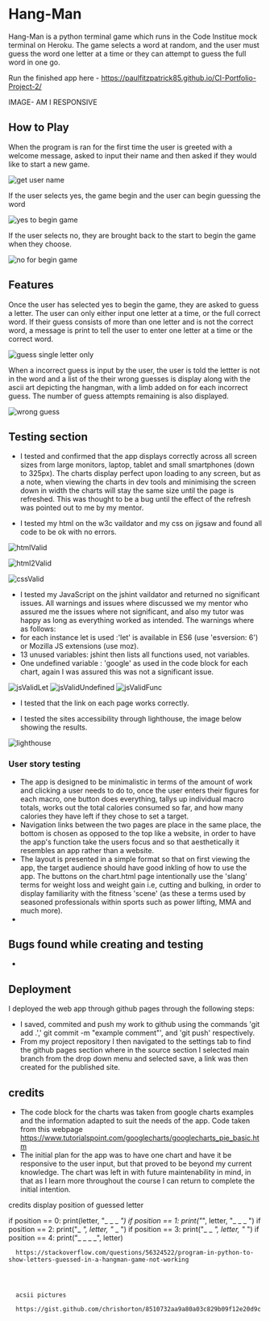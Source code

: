 # Hang-Man
Hang-Man is a python terminal game which runs in the Code Institue mock terminal on Heroku.
The game selects a word at random, and the user must guess the word one letter at a time or they can attempt to guess the full word in one go.

Run the finished app here - https://paulfitzpatrick85.github.io/CI-Portfolio-Project-2/

IMAGE- AM I RESPONSIVE


## How to Play
When the program is ran for the first time the user is greeted with a welcome message, asked to input their name and then asked if they would like to start a new game.

![get user name](https://user-images.githubusercontent.com/55660566/165741789-4ff03bf7-f642-4daa-a71a-37fa02646d15.png)

If the user selects yes, the game begin and the user can begin guessing the word

![yes to begin game](https://user-images.githubusercontent.com/55660566/165742382-bd34252e-25be-4a2e-8c1d-34dbe62537f5.png)

If the user selects no, they are brought back to the start to begin the game when they choose.

![no for begin game](https://user-images.githubusercontent.com/55660566/165742685-6ffed7bc-2a2d-43c4-a409-36619ba75765.png)

## Features
Once the user has selected yes to begin the game, they are asked to guess a letter.
The user can only either input one letter at a time, or the full correct word. 
If their guess consists of more than one letter and is not the correct word, a message is print to tell the user to enter one letter at a time or the correct word.

![guess single letter only](https://user-images.githubusercontent.com/55660566/165744951-b9de6837-ea6e-4a94-b902-16d693263338.png)

When a incorrect guess is input by the user, the user is told the lettter is not in the word and a list of the their wrong guesses is display along with the ascii art depicting the hangman, with a limb added on for each incorrect guess.
The number of guess attempts remaining is also displayed.

![wrong guess](https://user-images.githubusercontent.com/55660566/165745355-c1ebe414-fcb5-4849-9590-1c0c1fcc6d97.png)
 
## Testing section
- I tested and confirmed that the app displays correctly across all screen sizes from large monitors, laptop, tablet and small smartphones (down to 325px).
The charts display perfect upon loading to any screen, but as a note, when viewing the charts in dev tools and minimising the screen down in width the charts will stay the same size until the page is refreshed.
This was thought to be a bug until the effect of the refresh was pointed out to me by my mentor.

- I tested my html on the w3c vaildator and my css on jigsaw and found all code to be ok with no errors.

![htmlValid](https://user-images.githubusercontent.com/55660566/160015555-342b6f9d-4f7d-46a5-a86d-42150f3b784f.png)

![html2Valid](https://user-images.githubusercontent.com/55660566/160015568-d423cb6b-bc46-4f45-98a1-5e38d7bb692e.png)

![cssValid](https://user-images.githubusercontent.com/55660566/160015588-748a53ce-5bfb-4a86-b607-39bc2b79261a.png)

- I tested my JavaScript on the jshint vaildator and returned no significant issues. All warnings and issues where discussed we my mentor who assured me the issues where not significant, and also my tutor was happy as long as everything worked as intended.
The warnings where as follows:
- for each instance let is used :'let' is available in ES6 (use 'esversion: 6') or Mozilla JS extensions (use moz).
- 13 unused variables: jshint then lists all functions used, not variables.
- One undefined variable : 'google' as used in the code block for each chart, again I was assured this was not a significant issue.

![jsValidLet](https://user-images.githubusercontent.com/55660566/160015950-8382d8b9-0830-4868-8364-4331d12c51c8.png)
![jsValidUndefined](https://user-images.githubusercontent.com/55660566/160015961-ab6ee0d3-8518-4512-bbc2-111efe73f75b.png)
![jsValidFunc](https://user-images.githubusercontent.com/55660566/160016133-c9321fcf-3168-4734-92b9-2002c26caa90.png)

- I tested that the link  on each page works correctly.

- I tested the sites accessibility through lighthouse, the image below showing the results.

![lighthouse](https://user-images.githubusercontent.com/55660566/160016789-e57e3a4a-301e-4935-aefa-233779583508.png)

### User story testing
- The app is designed to be minimalistic in terms of the amount of work and clicking a user needs to do to, once the user enters their figures for each macro, one button does everything, tallys up individual macro totals, works out the total calories consumed so far, and how many calories they have left if they chose to set a target. 
- Navigation links between the two pages are place in the same place, the bottom is chosen as opposed to the top like a website, in order to have the app's function take the users focus and so that aesthetically it resembles an app rather than a website.
- The layout is presented in a simple format so that on first viewing the app, the target audience should have good inkling of how to use the app. The buttons on the chart.html page intentionally use the 'slang' terms for weight loss and weight gain i.e, cutting and bulking, in order to display familiarity with the fitness 'scene' (as these a terms used by seasoned professionals within sports such as power lifting, MMA and much more).
- 
     
## Bugs found while creating and testing
 
-
  
## Deployment

I deployed the web app through github pages through the following steps:
- I saved, commited and push my work to github using the commands 'git add .',' git commit -m "example comment"', and 'git push' respectively.
- From my project repository I then navigated to the settings tab to find the github pages section where in the source section I selected main branch from the drop down menu and selected save, a link was then created for the published site.

## credits
- The code block for the charts was taken from google charts examples and the information adapted to suit the needs of the app.
 Code taken from this webpage https://www.tutorialspoint.com/googlecharts/googlecharts_pie_basic.htm 
- The initial plan for the app was to have one chart and have it be responsive to the user input, but that proved to be beyond my current knowledge. The chart was left in with future maintenability in mind, in that as I learn more throughout the course I can return to complete the initial intention.








credits 
display position of guessed letter

if position == 0:
      print(letter, "_ _ _ _")
    if position == 1:
      print("_", letter, "_ _ _ ")
    if position == 2:
      print("_ _", letter, "_ _ ")
    if position == 3:
      print("_ _ _", letter, "_ ")
    if position == 4:
      print("_ _ _ _", letter)

      https://stackoverflow.com/questions/56324522/program-in-python-to-show-letters-guessed-in-a-hangman-game-not-working




      acsii pictures

      https://gist.github.com/chrishorton/8510732aa9a80a03c829b09f12e20d9c